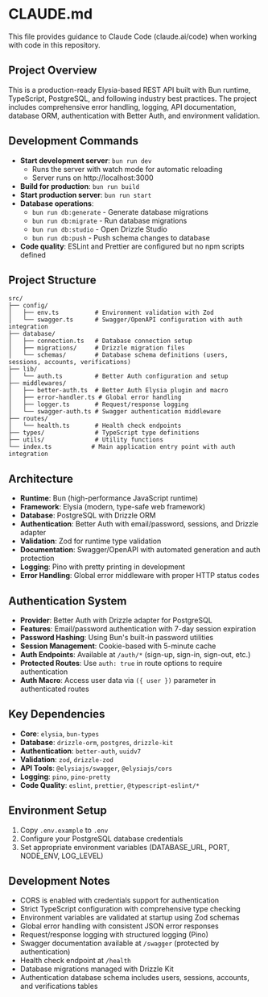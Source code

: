 # CLAUDE.md

This file provides guidance to Claude Code (claude.ai/code) when working with code in this repository.

## Project Overview

This is a production-ready Elysia-based REST API built with Bun runtime, TypeScript, PostgreSQL, and following industry best practices. The project includes comprehensive error handling, logging, API documentation, database ORM, authentication with Better Auth, and environment validation.

## Development Commands

- **Start development server**: `bun run dev`
  - Runs the server with watch mode for automatic reloading
  - Server runs on http://localhost:3000
- **Build for production**: `bun run build`
- **Start production server**: `bun run start`
- **Database operations**:
  - `bun run db:generate` - Generate database migrations
  - `bun run db:migrate` - Run database migrations
  - `bun run db:studio` - Open Drizzle Studio
  - `bun run db:push` - Push schema changes to database
- **Code quality**: ESLint and Prettier are configured but no npm scripts defined

## Project Structure

```
src/
├── config/
│   ├── env.ts          # Environment validation with Zod
│   └── swagger.ts      # Swagger/OpenAPI configuration with auth integration
├── database/
│   ├── connection.ts   # Database connection setup
│   ├── migrations/     # Drizzle migration files
│   └── schemas/        # Database schema definitions (users, sessions, accounts, verifications)
├── lib/
│   └── auth.ts         # Better Auth configuration and setup
├── middlewares/
│   ├── better-auth.ts  # Better Auth Elysia plugin and macro
│   ├── error-handler.ts # Global error handling
│   ├── logger.ts       # Request/response logging
│   └── swagger-auth.ts # Swagger authentication middleware
├── routes/
│   └── health.ts       # Health check endpoints
├── types/              # TypeScript type definitions
├── utils/              # Utility functions
└── index.ts           # Main application entry point with auth integration
```

## Architecture

- **Runtime**: Bun (high-performance JavaScript runtime)
- **Framework**: Elysia (modern, type-safe web framework)
- **Database**: PostgreSQL with Drizzle ORM
- **Authentication**: Better Auth with email/password, sessions, and Drizzle adapter
- **Validation**: Zod for runtime type validation
- **Documentation**: Swagger/OpenAPI with automated generation and auth protection
- **Logging**: Pino with pretty printing in development
- **Error Handling**: Global error middleware with proper HTTP status codes

## Authentication System

- **Provider**: Better Auth with Drizzle adapter for PostgreSQL
- **Features**: Email/password authentication with 7-day session expiration
- **Password Hashing**: Using Bun's built-in password utilities
- **Session Management**: Cookie-based with 5-minute cache
- **Auth Endpoints**: Available at `/auth/*` (sign-up, sign-in, sign-out, etc.)
- **Protected Routes**: Use `auth: true` in route options to require authentication
- **Auth Macro**: Access user data via `({ user })` parameter in authenticated routes

## Key Dependencies

- **Core**: `elysia`, `bun-types`
- **Database**: `drizzle-orm`, `postgres`, `drizzle-kit`
- **Authentication**: `better-auth`, `uuidv7`
- **Validation**: `zod`, `drizzle-zod`
- **API Tools**: `@elysiajs/swagger`, `@elysiajs/cors`
- **Logging**: `pino`, `pino-pretty`
- **Code Quality**: `eslint`, `prettier`, `@typescript-eslint/*`

## Environment Setup

1. Copy `.env.example` to `.env`
2. Configure your PostgreSQL database credentials
3. Set appropriate environment variables (DATABASE_URL, PORT, NODE_ENV, LOG_LEVEL)

## Development Notes

- CORS is enabled with credentials support for authentication
- Strict TypeScript configuration with comprehensive type checking
- Environment variables are validated at startup using Zod schemas
- Global error handling with consistent JSON error responses
- Request/response logging with structured logging (Pino)
- Swagger documentation available at `/swagger` (protected by authentication)
- Health check endpoint at `/health`
- Database migrations managed with Drizzle Kit
- Authentication database schema includes users, sessions, accounts, and verifications tables